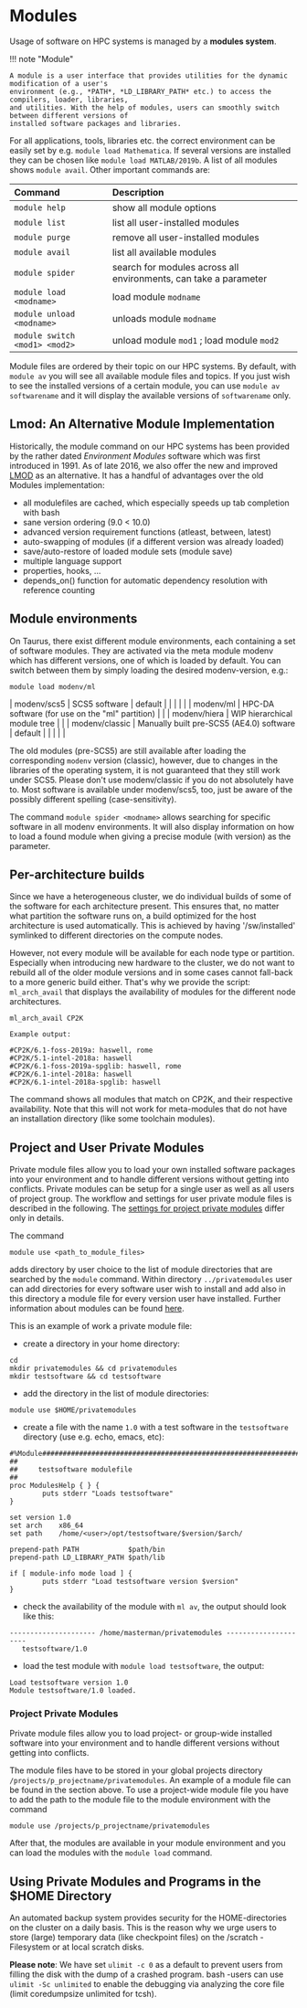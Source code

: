 # Modules

Usage of software on HPC systems is managed by a **modules system**.

!!! note "Module"

    A module is a user interface that provides utilities for the dynamic modification of a user's
    environment (e.g., *PATH*, *LD_LIBRARY_PATH* etc.) to access the compilers, loader, libraries,
    and utilities. With the help of modules, users can smoothly switch between different versions of
    installed software packages and libraries.

For all applications, tools, libraries etc. the correct environment can be easily set by e.g.
`module load Mathematica`. If several versions are installed they can be chosen like `module load
MATLAB/2019b`. A list of all modules shows `module avail`. Other important commands are:

| Command                       | Description                                                      |
|:------------------------------|:-----------------------------------------------------------------|
| `module help`                 | show all module options                                          |
| `module list`                 | list all user-installed modules                                  |
| `module purge`                | remove all user-installed modules                                |
| `module avail`                | list all available modules                                       |
| `module spider`               | search for modules across all environments, can take a parameter |
| `module load <modname>`       | load module `modname`                                            |
| `module unload <modname>`     | unloads module `modname`                                         |
| `module switch <mod1> <mod2>` | unload module `mod1` ; load module `mod2`                        |

Module files are ordered by their topic on our HPC systems. By default, with `module av` you will
see all available module files and topics. If you just wish to see the installed versions of a
certain module, you can use `module av softwarename` and it will display the available versions of
`softwarename` only.

## Lmod: An Alternative Module Implementation

Historically, the module command on our HPC systems has been provided by the rather dated
*Environment Modules* software which was first introduced in 1991. As of late 2016, we also offer
the new and improved [LMOD](https://www.tacc.utexas.edu/research-development/tacc-projects/lmod) as
an alternative. It has a handful of advantages over the old Modules implementation:

- all modulefiles are cached, which especially speeds up tab
  completion with bash
- sane version ordering (9.0 \< 10.0)
- advanced version requirement functions (atleast, between, latest)
- auto-swapping of modules (if a different version was already loaded)
- save/auto-restore of loaded module sets (module save)
- multiple language support
- properties, hooks, ...
- depends_on() function for automatic dependency resolution with
  reference counting

## Module environments

On Taurus, there exist different module environments, each containing a set of software modules.
They are activated via the meta module modenv which has different versions, one of which is loaded
by default. You can switch between them by simply loading the desired modenv-version, e.g.:

```
module load modenv/ml
```

| modenv/scs5    | SCS5 software                                   | default |
|                |                                                 |         |
| modenv/ml      | HPC-DA software (for use on the "ml" partition) |         |
| modenv/hiera   | WIP hierarchical module tree                    |         |
| modenv/classic | Manually built pre-SCS5 (AE4.0) software        | default |
|                |                                                 |         |

The old modules (pre-SCS5) are still available after loading the corresponding `modenv` version
(classic), however, due to changes in the libraries of the operating system, it is not guaranteed
that they still work under SCS5. Please don't use modenv/classic if you do not absolutely have to.
Most software is available under modenv/scs5, too, just be aware of the possibly different spelling
(case-sensitivity).

The command `module spider <modname>` allows searching for specific software in all modenv
environments. It will also display information on how to load a found module when giving a precise
module (with version) as the parameter.

## Per-architecture builds

Since we have a heterogeneous cluster, we do individual builds of some of the software for each
architecture present. This ensures that, no matter what partition the software runs on, a build
optimized for the host architecture is used automatically. This is achieved by having
'/sw/installed' symlinked to different directories on the compute nodes.

However, not every module will be available for each node type or partition. Especially when
introducing new hardware to the cluster, we do not want to rebuild all of the older module versions
and in some cases cannot fall-back to a more generic build either. That's why we provide the script:
`ml_arch_avail` that displays the availability of modules for the different node architectures.

```
ml_arch_avail CP2K

Example output:

#CP2K/6.1-foss-2019a: haswell, rome
#CP2K/5.1-intel-2018a: haswell
#CP2K/6.1-foss-2019a-spglib: haswell, rome
#CP2K/6.1-intel-2018a: haswell
#CP2K/6.1-intel-2018a-spglib: haswell
```

The command shows all modules that match on CP2K, and their respective availability. Note that this
will not work for meta-modules that do not have an installation directory (like some toolchain
modules).

## Project and User Private Modules

Private module files allow you to load your own installed software packages into your environment
and to handle different versions without getting into conflicts. Private modules can be setup for a
single user as well as all users of project group. The workflow and settings for user private module
files is described in the following. The [settings for project private
modules](#project-private-modules) differ only in details.

The command

```
module use <path_to_module_files>
```

adds directory by user choice to the list of module directories that are searched by the `module`
command. Within directory `../privatemodules` user can add directories for every software user wish
to install and add also in this directory a module file for every version user have installed.
Further information about modules can be found [here](http://modules.sourceforge.net/).

This is an example of work a private module file:

- create a directory in your home directory:

```
cd
mkdir privatemodules && cd privatemodules
mkdir testsoftware && cd testsoftware
```

- add the directory in the list of module directories:

```
module use $HOME/privatemodules
```

- create a file with the name `1.0` with a test software in the `testsoftware` directory (use e.g.
echo, emacs, etc):

```
#%Module######################################################################
##
##     testsoftware modulefile
##
proc ModulesHelp { } {
        puts stderr "Loads testsoftware"
}

set version 1.0
set arch    x86_64
set path    /home/<user>/opt/testsoftware/$version/$arch/

prepend-path PATH            $path/bin
prepend-path LD_LIBRARY_PATH $path/lib

if [ module-info mode load ] {
        puts stderr "Load testsoftware version $version"
}
```

- check the availability of the module with `ml av`, the output should look like this:

```
--------------------- /home/masterman/privatemodules ---------------------
   testsoftware/1.0
```

- load the test module with `module load testsoftware`, the output:

```
Load testsoftware version 1.0
Module testsoftware/1.0 loaded.
```

### Project Private Modules

Private module files allow you to load project- or group-wide installed software into your
environment and to handle different versions without getting into conflicts.

The module files have to be stored in your global projects directory
`/projects/p_projectname/privatemodules`. An example of a module file can be found in the section
above. To use a project-wide module file you have to add the path to the module file to the module
environment with the command

```
module use /projects/p_projectname/privatemodules
```

After that, the modules are available in your module environment and you can load the modules with
the `module load` command.

## Using Private Modules and Programs in the $HOME Directory

An automated backup system provides security for the HOME-directories on the cluster on a daily
basis. This is the reason why we urge users to store (large) temporary data (like checkpoint files)
on the /scratch -Filesystem or at local scratch disks.

**Please note**: We have set `ulimit -c 0` as a default to prevent users from filling the disk with
the dump of a crashed program. bash -users can use `ulimit -Sc unlimited` to enable the debugging
via analyzing the core file (limit coredumpsize unlimited for tcsh).
